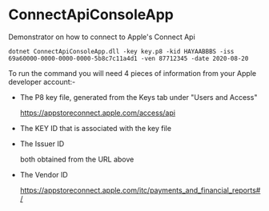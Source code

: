 # ConnectApiConsoleApp

Demonstrator on how to connect to Apple's Connect Api

```
dotnet ConnectApiConsoleApp.dll -key key.p8 -kid HAYAABBBS -iss 69a60000-0000-0000-0000-5b8c7c11a4d1 -ven 87712345 -date 2020-08-20
```

To run the command you will need 4 pieces of information from your Apple developer account:-

- The P8 key file, generated from the Keys tab under "Users and Access"

    https://appstoreconnect.apple.com/access/api
  
 - The KEY ID that is associated with the key file
 - The Issuer ID 
 
   both obtained from the URL above
   
 - The Vendor ID 
 
    https://appstoreconnect.apple.com/itc/payments_and_financial_reports#/
